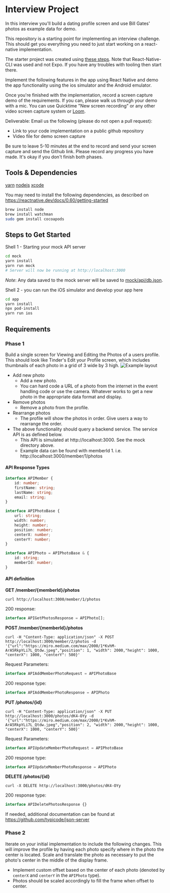 # Interview Project

In this interview you'll build a dating profile screen and use Bill Gates' photos as example data for demo.

This repository is a starting point for implementing an interview challenge. This should get you everything
you need to just start working on a react-native implementation.

The starter project was created using [these steps](https://reactnative.dev/docs/0.60/getting-started). Note that React-Native-CLI was used and not Expo. If you have any troubles with tooling then start there.

Implement the following features in the app using React Native and demo the app functionality using the ios simulator and the Android emulator.

Once you're finished with the implementation, record a screen capture demo of the requirements. If you
can, please walk us through your demo with a mic. You can use Quicktime "New screen recording" or any other
video screen capture system or [Loom](https://www.loom.com/).

Deliverable: Email us the following (please do not open a pull request):

-   Link to your code implementation on a public github repository
-   Video file for demo screen capture

Be sure to leave 5-10 minutes at the end to record and send your screen capture and send the Github link.
Please record any progress you have made. It's okay if you don't finish both phases.

## Tools & Dependencies

[yarn](https://classic.yarnpkg.com/en/docs/install)
[nodejs](https://nodejs.org/en/download/)
[xcode](https://apps.apple.com/us/app/xcode/id497799835?mt=12)

You may need to install the following dependencies, as described on https://reactnative.dev/docs/0.60/getting-started

```sh
brew install node
brew install watchman
sudo gem install cocoapods
```

## Steps to Get Started

Shell 1 - Starting your mock API server

```sh
cd mock
yarn install
yarn run mock
# Server will now be running at http://localhost:3000
```

_Note_: Any data saved to the mock server will be saved to [mock/api/db.json](mock/api/db.json).

Shell 2 - you can run the iOS simulator and develop your app here

```sh
cd app
yarn install
npx pod-install
yarn run ios
```

## Requirements

### Phase 1

Build a single screen for Viewing and Editing the Photos of a users profile. This should look like
Tinder's Edit your Profile screen, which includes thumbnails of each photo in a grid of 3 wide by 3 high.
![Example layout](tinder.png)

-   Add new photo
    -   Add a new photo.
    -   You can hard code a URL of a photo from the internet in the event handling code or use the camera. Whatever works to get a new photo in the appropriate data format and display.
-   Remove photos
    -   Remove a photo from the profile.
-   Rearrange photos
    -   The profile will show the photos in order. Give users a way to rearrange the order.
-   The above functionality should query a backend service. The service API is as defined below.
    -   This API is simulated at http://localhost:3000. See the mock directory above.
    -   Example data can be found with memberId 1. i.e. http://localhost:3000/member/1/photos

#### API Response Types

```typescript
interface APIMember {
    id: number;
    firstName: string;
    lastName: string;
    email: string;
}

interface APIPhotoBase {
    url: string;
    width: number;
    height: number;
    position: number;
    centerX: number;
    centerY: number;
}

interface APIPhoto = APIPhotoBase & {
    id: string;
    memberId: number;
}
```

#### API definition

**GET /member/{memberId}/photos**

`curl http://localhost:3000/member/1/photos`

200 response:

```typescript
interface APIGetPhotosResponse = APIPhoto[];
```

**POST /member/{memberId}/photos**

`curl -H "Content-Type: application/json" -X POST http://localhost:3000/member/2/photos -d '{"url":"https://miro.medium.com/max/2000/1*KvhM-ArA5RkpYLi7L_Qtdw.jpeg","position": 1, "width": 2000,"height": 1000, "centerX": 1000, "centerY": 500}'`

Request Parameters:

```typescript
interface APIAddMemberPhotoRequest = APIPhotoBase
```

200 response type:

```typescript
interface APIAddMemberPhotoResponse = APIPhoto
```

**PUT /photos/{id}**

`curl -H "Content-Type: application/json" -X PUT http://localhost:3000/photos/dK4-OYy -d '{"url":"https://miro.medium.com/max/2000/1*KvhM-ArA5RkpYLi7L_Qtdw.jpeg","position": 2, "width": 2000,"height": 1000, "centerX": 1000, "centerY": 500}'`

Request Parameters:

```typescript
interface APIUpdateMemberPhotoRequest = APIPhotoBase
```

200 response type:

```typescript
interface APIUpdateMemberPhotoResponse = APIPhoto
```

**DELETE /photos/{id}**

`curl -X DELETE http://localhost:3000/photos/dK4-OYy`

200 response type:

```typescript
interface APIDeletePhotosResponse {}
```

If needed, additional documentation can be found at https://github.com/typicode/json-server

### Phase 2

Iterate on your initial implementation to include the following changes. This will improve
the profile by having each photo specify where in the photo the center is located. Scale and
translate the photo as necessary to put the photo's center in the middle of the display frame.

-   Implement custom offset based on the center of each photo (denoted by `centerX` and `centerY` in the `APIPhoto` type).
-   Photos should be scaled accordingly to fill the frame when offset to center.
